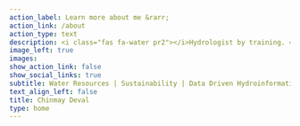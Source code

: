 ```yaml
---
action_label: Learn more about me &rarr;
action_link: /about
action_type: text
description: <i class="fas fa-water pr2"></i>Hydrologist by training. <br> <i class="fas fa-lightbulb pr2"></i>Curious about all intersections of water, data and society.
image_left: true
images:
show_action_link: false
show_social_links: true
subtitle: Water Resources | Sustainability | Data Driven Hydroinformatics | GIS | Remote Sensing | R-Shiny | Python | R
text_align_left: false
title: Chinmay Deval
type: home
---
```


